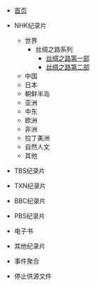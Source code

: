 - [首页](README.md)

- NHK纪录片
  - 世界
    - 丝绸之路系列
      - [丝绸之路第一部](NHK纪录片/01.世界/01.丝绸之路系列/丝绸之路第一部.md)
      - [丝绸之路第二部](NHK纪录片/01.世界/01.丝绸之路系列/丝绸之路第二部.md)
  - 中国
  - 日本
  - 朝鲜半岛
  - 亚洲
  - 中东
  - 欧洲
  - 非洲
  - 拉丁美洲
  - 自然人文
  - 其他

- TBS纪录片


- TXN纪录片


- BBC纪录片

  
- PBS纪录片

  
- 电子书

  
- 其他纪录片
  
- 事件聚合

- 停止供源文件
  


